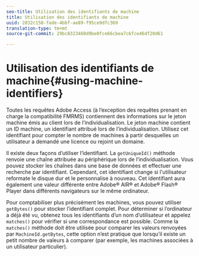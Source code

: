 ```yaml
---
seo-title: Utilisation des identifiants de machine
title: Utilisation des identifiants de machine
uuid: 2832c158-fade-4bbf-ae89-f95ce9dfc369
translation-type: tm+mt
source-git-commit: 29bc8323460d9be0fce66cbea7c6fce46df20d61

---
```



# Utilisation des identifiants de machine{#using-machine-identifiers}

Toutes les requêtes Adobe Access (à l’exception des requêtes prenant en charge la compatibilité FMRMS) contiennent des informations sur le jeton machine émis au client lors de l’individualisation. Le jeton machine contient un ID machine, un identifiant attribué lors de l’individualisation. Utilisez cet identifiant pour compter le nombre de machines à partir desquelles un utilisateur a demandé une licence ou rejoint un domaine.

Il existe deux façons d’utiliser l’identifiant. La `getUniqueId()` méthode renvoie une chaîne attribuée au périphérique lors de l’individualisation. Vous pouvez stocker les chaînes dans une base de données et effectuer une recherche par identifiant. Cependant, cet identifiant change si l&#39;utilisateur reformate le disque dur et le personnalise à nouveau. Cet identifiant aura également une valeur différente entre Adobe® AIR® et Adobe® Flash® Player dans différents navigateurs sur le même ordinateur.

Pour comptabiliser plus précisément les machines, vous pouvez utiliser `getBytes()` pour stocker l’identifiant complet. Pour déterminer si l’ordinateur a déjà été vu, obtenez tous les identifiants d’un nom d’utilisateur et appelez `matches()` pour vérifier si une correspondance est possible. Comme la `matches()` méthode doit être utilisée pour comparer les valeurs renvoyées par `MachineId.getBytes`, cette option n’est pratique que lorsqu’il existe un petit nombre de valeurs à comparer (par exemple, les machines associées à un utilisateur particulier).
